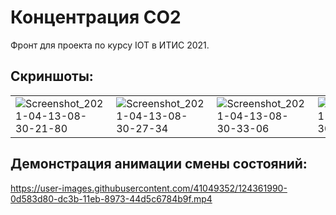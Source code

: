 # Концентрация CO2
Фронт для проекта по курсу IOT в ИТИС 2021.

## Скриншоты:
|   |  |  |  |  |  |
|---|---|---|---|---|---|
| ![Screenshot_2021-04-13-08-30-21-80](https://user-images.githubusercontent.com/41049352/114502335-4aacc080-9c34-11eb-9ebc-52e6acd41803.jpg) | ![Screenshot_2021-04-13-08-30-27-34](https://user-images.githubusercontent.com/41049352/114502871-1a195680-9c35-11eb-9d7c-2650cbb125e2.jpg) | ![Screenshot_2021-04-13-08-30-33-06](https://user-images.githubusercontent.com/41049352/114502878-1c7bb080-9c35-11eb-8cc8-7f23b49ff7e5.jpg) | ![Screenshot_2021-04-13-08-30-36-13](https://user-images.githubusercontent.com/41049352/114502885-1ede0a80-9c35-11eb-9757-dc0752476a05.jpg) | ![Screenshot_2021-04-13-08-30-39-07](https://user-images.githubusercontent.com/41049352/114502889-21406480-9c35-11eb-9ac9-58309d11405a.jpg)  | ![Screenshot_2021-04-13-08-30-42-21](https://user-images.githubusercontent.com/41049352/114502897-243b5500-9c35-11eb-8904-332c93c38707.jpg) |

## Демонстрация анимации смены состояний:
https://user-images.githubusercontent.com/41049352/124361990-0d583d80-dc3b-11eb-8973-44d5c6784b9f.mp4
